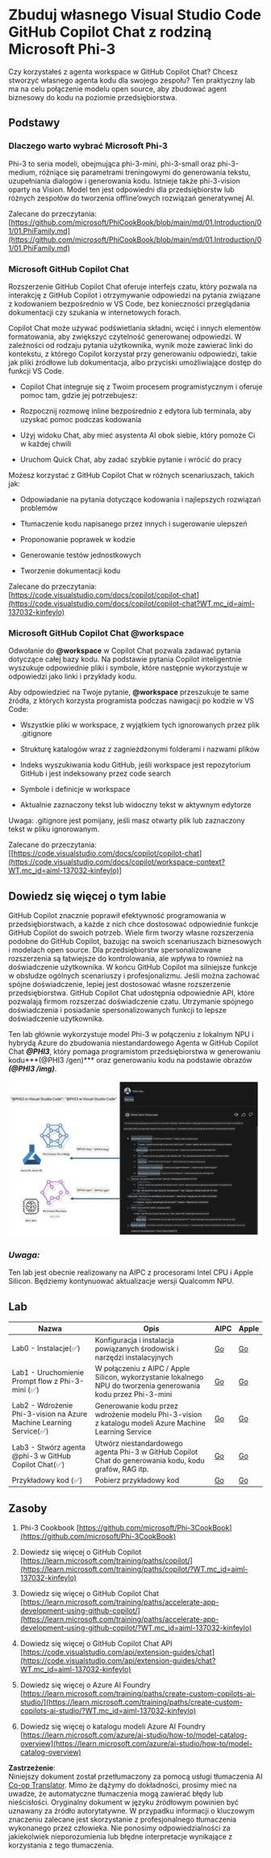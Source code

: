 <!--
CO_OP_TRANSLATOR_METADATA:
{
  "original_hash": "00b7a699de8ac405fa821f4c0f7fc0ab",
  "translation_date": "2025-07-17T03:38:47+00:00",
  "source_file": "md/02.Application/02.Code/Phi3/VSCodeExt/README.md",
  "language_code": "pl"
}
-->
# **Zbuduj własnego Visual Studio Code GitHub Copilot Chat z rodziną Microsoft Phi-3**

Czy korzystałeś z agenta workspace w GitHub Copilot Chat? Chcesz stworzyć własnego agenta kodu dla swojego zespołu? Ten praktyczny lab ma na celu połączenie modelu open source, aby zbudować agent biznesowy do kodu na poziomie przedsiębiorstwa.

## **Podstawy**

### **Dlaczego warto wybrać Microsoft Phi-3**

Phi-3 to seria modeli, obejmująca phi-3-mini, phi-3-small oraz phi-3-medium, różniące się parametrami treningowymi do generowania tekstu, uzupełniania dialogów i generowania kodu. Istnieje także phi-3-vision oparty na Vision. Model ten jest odpowiedni dla przedsiębiorstw lub różnych zespołów do tworzenia offline’owych rozwiązań generatywnej AI.

Zalecane do przeczytania: [https://github.com/microsoft/PhiCookBook/blob/main/md/01.Introduction/01/01.PhiFamily.md](https://github.com/microsoft/PhiCookBook/blob/main/md/01.Introduction/01/01.PhiFamily.md)

### **Microsoft GitHub Copilot Chat**

Rozszerzenie GitHub Copilot Chat oferuje interfejs czatu, który pozwala na interakcję z GitHub Copilot i otrzymywanie odpowiedzi na pytania związane z kodowaniem bezpośrednio w VS Code, bez konieczności przeglądania dokumentacji czy szukania w internetowych forach.

Copilot Chat może używać podświetlania składni, wcięć i innych elementów formatowania, aby zwiększyć czytelność generowanej odpowiedzi. W zależności od rodzaju pytania użytkownika, wynik może zawierać linki do kontekstu, z którego Copilot korzystał przy generowaniu odpowiedzi, takie jak pliki źródłowe lub dokumentacja, albo przyciski umożliwiające dostęp do funkcji VS Code.

- Copilot Chat integruje się z Twoim procesem programistycznym i oferuje pomoc tam, gdzie jej potrzebujesz:

- Rozpocznij rozmowę inline bezpośrednio z edytora lub terminala, aby uzyskać pomoc podczas kodowania

- Użyj widoku Chat, aby mieć asystenta AI obok siebie, który pomoże Ci w każdej chwili

- Uruchom Quick Chat, aby zadać szybkie pytanie i wrócić do pracy

Możesz korzystać z GitHub Copilot Chat w różnych scenariuszach, takich jak:

- Odpowiadanie na pytania dotyczące kodowania i najlepszych rozwiązań problemów

- Tłumaczenie kodu napisanego przez innych i sugerowanie ulepszeń

- Proponowanie poprawek w kodzie

- Generowanie testów jednostkowych

- Tworzenie dokumentacji kodu

Zalecane do przeczytania: [https://code.visualstudio.com/docs/copilot/copilot-chat](https://code.visualstudio.com/docs/copilot/copilot-chat?WT.mc_id=aiml-137032-kinfeylo)

### **Microsoft GitHub Copilot Chat @workspace**

Odwołanie do **@workspace** w Copilot Chat pozwala zadawać pytania dotyczące całej bazy kodu. Na podstawie pytania Copilot inteligentnie wyszukuje odpowiednie pliki i symbole, które następnie wykorzystuje w odpowiedzi jako linki i przykłady kodu.

Aby odpowiedzieć na Twoje pytanie, **@workspace** przeszukuje te same źródła, z których korzysta programista podczas nawigacji po kodzie w VS Code:

- Wszystkie pliki w workspace, z wyjątkiem tych ignorowanych przez plik .gitignore

- Strukturę katalogów wraz z zagnieżdżonymi folderami i nazwami plików

- Indeks wyszukiwania kodu GitHub, jeśli workspace jest repozytorium GitHub i jest indeksowany przez code search

- Symbole i definicje w workspace

- Aktualnie zaznaczony tekst lub widoczny tekst w aktywnym edytorze

Uwaga: .gitignore jest pomijany, jeśli masz otwarty plik lub zaznaczony tekst w pliku ignorowanym.

Zalecane do przeczytania: [[https://code.visualstudio.com/docs/copilot/copilot-chat](https://code.visualstudio.com/docs/copilot/workspace-context?WT.mc_id=aiml-137032-kinfeylo)]

## **Dowiedz się więcej o tym labie**

GitHub Copilot znacznie poprawił efektywność programowania w przedsiębiorstwach, a każde z nich chce dostosować odpowiednie funkcje GitHub Copilot do swoich potrzeb. Wiele firm tworzy własne rozszerzenia podobne do GitHub Copilot, bazując na swoich scenariuszach biznesowych i modelach open source. Dla przedsiębiorstw spersonalizowane rozszerzenia są łatwiejsze do kontrolowania, ale wpływa to również na doświadczenie użytkownika. W końcu GitHub Copilot ma silniejsze funkcje w obsłudze ogólnych scenariuszy i profesjonalizmu. Jeśli można zachować spójne doświadczenie, lepiej jest dostosować własne rozszerzenie przedsiębiorstwa. GitHub Copilot Chat udostępnia odpowiednie API, które pozwalają firmom rozszerzać doświadczenie czatu. Utrzymanie spójnego doświadczenia i posiadanie spersonalizowanych funkcji to lepsze doświadczenie użytkownika.

Ten lab głównie wykorzystuje model Phi-3 w połączeniu z lokalnym NPU i hybrydą Azure do zbudowania niestandardowego Agenta w GitHub Copilot Chat ***@PHI3***, który pomaga programistom przedsiębiorstwa w generowaniu kodu***(@PHI3 /gen)*** oraz generowaniu kodu na podstawie obrazów ***(@PHI3 /img)***.

![PHI3](../../../../../../../translated_images/cover.1017ebc9a7c46d095fe0b942687287803c03933d2d1d439d14e10fa1442a864d.pl.png)

### ***Uwaga:***

Ten lab jest obecnie realizowany na AIPC z procesorami Intel CPU i Apple Silicon. Będziemy kontynuować aktualizacje wersji Qualcomm NPU.

## **Lab**

| Nazwa | Opis | AIPC | Apple |
| ------------ | ----------- | -------- |-------- |
| Lab0 - Instalacje(✅) | Konfiguracja i instalacja powiązanych środowisk i narzędzi instalacyjnych | [Go](./HOL/AIPC/01.Installations.md) |[Go](./HOL/Apple/01.Installations.md) |
| Lab1 - Uruchomienie Prompt flow z Phi-3-mini (✅) | W połączeniu z AIPC / Apple Silicon, wykorzystanie lokalnego NPU do tworzenia generowania kodu przez Phi-3-mini | [Go](./HOL/AIPC/02.PromptflowWithNPU.md) |  [Go](./HOL/Apple/02.PromptflowWithMLX.md) |
| Lab2 - Wdrożenie Phi-3-vision na Azure Machine Learning Service(✅) | Generowanie kodu przez wdrożenie modelu Phi-3-vision z katalogu modeli Azure Machine Learning Service | [Go](./HOL/AIPC/03.DeployPhi3VisionOnAzure.md) |[Go](./HOL/Apple/03.DeployPhi3VisionOnAzure.md) |
| Lab3 - Stwórz agenta @phi-3 w GitHub Copilot Chat(✅)  | Utwórz niestandardowego agenta Phi-3 w GitHub Copilot Chat do generowania kodu, kodu grafów, RAG itp. | [Go](./HOL/AIPC/04.CreatePhi3AgentInVSCode.md) | [Go](./HOL/Apple/04.CreatePhi3AgentInVSCode.md) |
| Przykładowy kod (✅)  | Pobierz przykładowy kod | [Go](../../../../../../../code/07.Lab/01/AIPC) | [Go](../../../../../../../code/07.Lab/01/Apple) |

## **Zasoby**

1. Phi-3 Cookbook [https://github.com/microsoft/Phi-3CookBook](https://github.com/microsoft/Phi-3CookBook)

2. Dowiedz się więcej o GitHub Copilot [https://learn.microsoft.com/training/paths/copilot/](https://learn.microsoft.com/training/paths/copilot/?WT.mc_id=aiml-137032-kinfeylo)

3. Dowiedz się więcej o GitHub Copilot Chat [https://learn.microsoft.com/training/paths/accelerate-app-development-using-github-copilot/](https://learn.microsoft.com/training/paths/accelerate-app-development-using-github-copilot/?WT.mc_id=aiml-137032-kinfeylo)

4. Dowiedz się więcej o GitHub Copilot Chat API [https://code.visualstudio.com/api/extension-guides/chat](https://code.visualstudio.com/api/extension-guides/chat?WT.mc_id=aiml-137032-kinfeylo)

5. Dowiedz się więcej o Azure AI Foundry [https://learn.microsoft.com/training/paths/create-custom-copilots-ai-studio/](https://learn.microsoft.com/training/paths/create-custom-copilots-ai-studio/?WT.mc_id=aiml-137032-kinfeylo)

6. Dowiedz się więcej o katalogu modeli Azure AI Foundry [https://learn.microsoft.com/azure/ai-studio/how-to/model-catalog-overview](https://learn.microsoft.com/azure/ai-studio/how-to/model-catalog-overview)

**Zastrzeżenie**:  
Niniejszy dokument został przetłumaczony za pomocą usługi tłumaczenia AI [Co-op Translator](https://github.com/Azure/co-op-translator). Mimo że dążymy do dokładności, prosimy mieć na uwadze, że automatyczne tłumaczenia mogą zawierać błędy lub nieścisłości. Oryginalny dokument w języku źródłowym powinien być uznawany za źródło autorytatywne. W przypadku informacji o kluczowym znaczeniu zalecane jest skorzystanie z profesjonalnego tłumaczenia wykonanego przez człowieka. Nie ponosimy odpowiedzialności za jakiekolwiek nieporozumienia lub błędne interpretacje wynikające z korzystania z tego tłumaczenia.